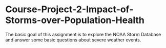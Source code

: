 # Course-Project-2-Impact-of-Storms-over-Population-Health
The basic goal of this assignment is to explore the NOAA Storm Database and answer some basic questions about severe weather events.
